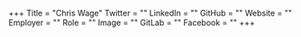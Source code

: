 +++
Title = "Chris Wage"
Twitter = ""
LinkedIn = ""
GitHub = ""
Website = ""
Employer = ""
Role = ""
Image = ""
GitLab = ""
Facebook = ""
+++
